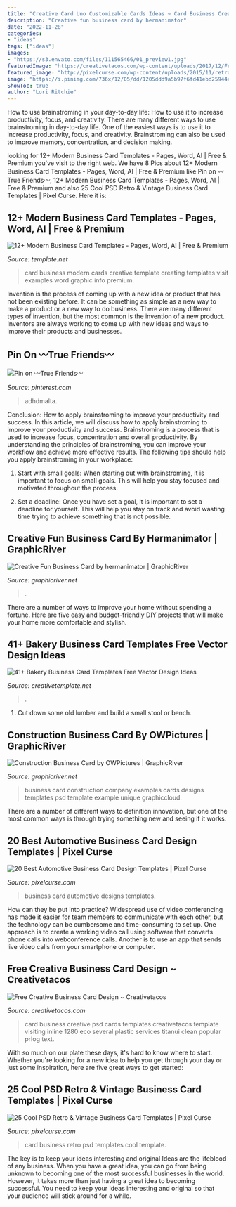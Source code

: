 ```yaml
---
title: "Creative Card Uno Customizable Cards Ideas ~ Card Business Creative Psd Cards Templates Creativetacos Template Visiting Inline 1280 Eco Several Plastic Services Titanui Clean Popular Prlog Text"
description: "Creative fun business card by hermanimator"
date: "2022-11-28"
categories:
- "ideas"
tags: ["ideas"]
images:
- "https://s3.envato.com/files/111565466/01_preview1.jpg"
featuredImage: "https://creativetacos.com/wp-content/uploads/2017/12/Free-Clean-Business-Card-Design-1.jpg"
featured_image: "http://pixelcurse.com/wp-content/uploads/2015/11/retro-business-card-template-6.jpg"
image: "https://i.pinimg.com/736x/12/05/dd/1205ddd9a5b97f6fd41ebd25944a9b1d.jpg"
ShowToc: true
author: "Lori Ritchie"
---
```



How to use brainstroming in your day-to-day life: How to use it to increase productivity, focus, and creativity.
There are many different ways to use brainstroming in day-to-day life. One of the easiest ways is to use it to increase productivity, focus, and creativity. Brainstroming can also be used to improve memory, concentration, and decision making.

	

		
looking for 12+ Modern Business Card Templates - Pages, Word, AI | Free &amp; Premium you've visit to the right web. We have 8 Pics about 12+ Modern Business Card Templates - Pages, Word, AI | Free &amp; Premium like Pin on 〰️True Friends〰️, 12+ Modern Business Card Templates - Pages, Word, AI | Free &amp; Premium and also 25 Cool PSD Retro &amp; Vintage Business Card Templates | Pixel Curse. Here it is:
		
    
## 12+ Modern Business Card Templates - Pages, Word, AI | Free &amp; Premium

<img loading=lazy src="https://images.template.net/wp-content/uploads/2017/01/05060841/Modern-Creative-Business-Card.jpg" onerror="this.onerror=null;this.src='https://tse2.mm.bing.net/th?id=OIP.mxykxjqhbCDKdymASODp8AHaE7&amp;pid=15.1';" alt="12+ Modern Business Card Templates - Pages, Word, AI | Free &amp; Premium">

_Source: template.net_

>card business modern cards creative template creating templates visit examples word graphic info premium. 

	

Invention is the process of coming up with a new idea or product that has not been existing before. It can be something as simple as a new way to make a product or a new way to do business. There are many different types of invention, but the most common is the invention of a new product. Inventors are always working to come up with new ideas and ways to improve their products and businesses.

    
## Pin On 〰️True Friends〰️

<img loading=lazy src="https://i.pinimg.com/736x/12/05/dd/1205ddd9a5b97f6fd41ebd25944a9b1d.jpg" onerror="this.onerror=null;this.src='https://tse3.mm.bing.net/th?id=OIP.7ZoUIwq_Hx4LEJKBpOH1vgHaJ4&amp;pid=15.1';" alt="Pin on 〰️True Friends〰️">

_Source: pinterest.com_

>adhdmalta. 

	

Conclusion: How to apply brainstroming to improve your productivity and success.
In this article, we will discuss how to apply brainstroming to improve your productivity and success. Brainstroming is a process that is used to increase focus, concentration and overall productivity. By understanding the principles of brainstroming, you can improve your workflow and achieve more effective results. The following tips should help you apply brainstroming in your workplace: 
1) Start with small goals: When starting out with brainstroming, it is important to focus on small goals. This will help you stay focused and motivated throughout the process. 

2) Set a deadline: Once you have set a goal, it is important to set a deadline for yourself. This will help you stay on track and avoid wasting time trying to achieve something that is not possible.

    
## Creative Fun Business Card By Hermanimator | GraphicRiver

<img loading=lazy src="https://s3.envato.com/files/111565466/01_preview1.jpg" onerror="this.onerror=null;this.src='https://tse1.mm.bing.net/th?id=OIP.HLhzSGunR8ngAJqXe4HeFgHaFj&amp;pid=15.1';" alt="Creative Fun Business Card by hermanimator | GraphicRiver">

_Source: graphicriver.net_

>. 

	

There are a number of ways to improve your home without spending a fortune. Here are five easy and budget-friendly DIY projects that will make your home more comfortable and stylish.

    
## 41+ Bakery Business Card Templates Free Vector Design Ideas

<img loading=lazy src="https://www.creativetemplate.net/wp-content/uploads/2018/03/Black-Bakery-Business-Card-Design.png" onerror="this.onerror=null;this.src='https://tse2.mm.bing.net/th?id=OIP.HM3gx4K0T2QMK5FX4rWrtAHaGD&amp;pid=15.1';" alt="41+ Bakery Business Card Templates Free Vector Design Ideas">

_Source: creativetemplate.net_

>. 

	

1. Cut down some old lumber and build a small stool or bench.

    
## Construction Business Card By OWPictures | GraphicRiver

<img loading=lazy src="https://s3.envato.com/files/42599210/01_Business_card_mock_up.jpg" onerror="this.onerror=null;this.src='https://tse3.mm.bing.net/th?id=OIP.eA-bREtakw6QCaOB3SiTdQHaGT&amp;pid=15.1';" alt="Construction Business Card by OWPictures | GraphicRiver">

_Source: graphicriver.net_

>business card construction company examples cards designs templates psd template example unique graphiccloud. 

	

There are a number of different ways to definition innovation, but one of the most common ways is through trying something new and seeing if it works.

    
## 20 Best Automotive Business Card Design Templates | Pixel Curse

<img loading=lazy src="http://pixelcurse.com/wp-content/uploads/2017/02/automotive-business-card-designs-4.jpg" onerror="this.onerror=null;this.src='https://tse2.mm.bing.net/th?id=OIP.N2wTawW-0VAJmlz2eGFt3gHaGO&amp;pid=15.1';" alt="20 Best Automotive Business Card Design Templates | Pixel Curse">

_Source: pixelcurse.com_

>business card automotive designs templates. 

	

How can they be put into practice?
Widespread use of video conferencing has made it easier for team members to communicate with each other, but the technology can be cumbersome and time-consuming to set up. One approach is to create a working video call using software that converts phone calls into webconference calls. Another is to use an app that sends live video calls from your smartphone or computer.

    
## Free Creative Business Card Design ~ Creativetacos

<img loading=lazy src="https://creativetacos.com/wp-content/uploads/2017/12/Free-Clean-Business-Card-Design-1.jpg" onerror="this.onerror=null;this.src='https://tse3.mm.bing.net/th?id=OIP.LNS2YMXAe9FBxDNnD_0ubgHaE8&amp;pid=15.1';" alt="Free Creative Business Card Design ~ Creativetacos">

_Source: creativetacos.com_

>card business creative psd cards templates creativetacos template visiting inline 1280 eco several plastic services titanui clean popular prlog text. 

	

With so much on our plate these days, it's hard to know where to start. Whether you're looking for a new idea to help you get through your day or just some inspiration, here are five great ways to get started: 

    
## 25 Cool PSD Retro &amp; Vintage Business Card Templates | Pixel Curse

<img loading=lazy src="http://pixelcurse.com/wp-content/uploads/2015/11/retro-business-card-template-6.jpg" onerror="this.onerror=null;this.src='https://tse1.mm.bing.net/th?id=OIP.cr-dQUvBUSG4MdTdZA0RFwHaGd&amp;pid=15.1';" alt="25 Cool PSD Retro &amp; Vintage Business Card Templates | Pixel Curse">

_Source: pixelcurse.com_

>card business retro psd templates cool template. 

	

The key is to keep your ideas interesting and original
Ideas are the lifeblood of any business. When you have a great idea, you can go from being unknown to becoming one of the most successful businesses in the world. However, it takes more than just having a great idea to becoming successful. You need to keep your ideas interesting and original so that your audience will stick around for a while.

